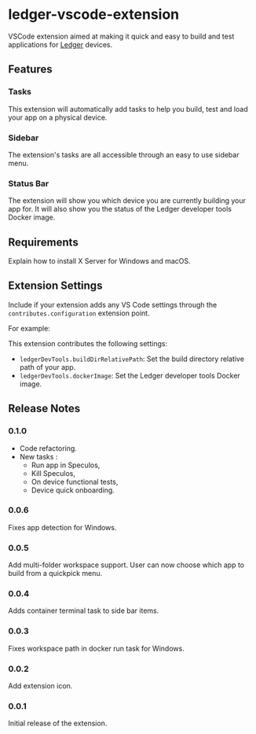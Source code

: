 # ledger-vscode-extension

VSCode extension aimed at making it quick and easy to build and test applications for [Ledger](https://www.ledger.com/) devices.

## Features

### Tasks

This extension will automatically add tasks to help you build, test and load your app on a physical device.

### Sidebar

The extension's tasks are all accessible through an easy to use sidebar menu.

### Status Bar

The extension will show you which device you are currently building your app for. It will also show you the status of the Ledger developer tools Docker image.

## Requirements

Explain how to install X Server for Windows and macOS.

## Extension Settings

Include if your extension adds any VS Code settings through the `contributes.configuration` extension point.

For example:

This extension contributes the following settings:

* `ledgerDevTools.buildDirRelativePath`: Set the build directory relative path of your app.
* `ledgerDevTools.dockerImage`: Set the Ledger developer tools Docker image.

## Release Notes

### 0.1.0

* Code refactoring.
* New tasks :
  * Run app in Speculos,
  * Kill Speculos,
  * On device functional tests,
  * Device quick onboarding.

### 0.0.6

Fixes app detection for Windows.

### 0.0.5

Add multi-folder workspace support. User can now choose which app to build from a quickpick menu.

### 0.0.4

Adds container terminal task to side bar items.

### 0.0.3

Fixes workspace path in docker run task for Windows.

### 0.0.2

Add extension icon.

### 0.0.1

Initial release of the extension.
